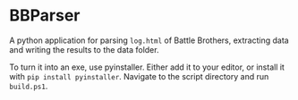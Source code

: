 # BBParser
A python application for parsing `log.html` of Battle Brothers, extracting data and writing the results to the data folder.

To turn it into an exe, use pyinstaller. Either add it to your editor, or install it with `pip install pyinstaller`. Navigate to the script directory and run 
`build.ps1`.

